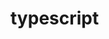# typescript

<!-- https://www.bilibili.com/video/BV1mJ4m1T7c4?p=17&vd_source=10257e657caa8b54111087a9329462e8 -->
